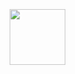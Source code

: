 <div id="header" align="center">
  <img src="https://animesher.com/orig/2/212/2127/21270/animesher.com_serial-experiments-lain-aesthetic-pale-2127003.gif" width=100> 
</div>
